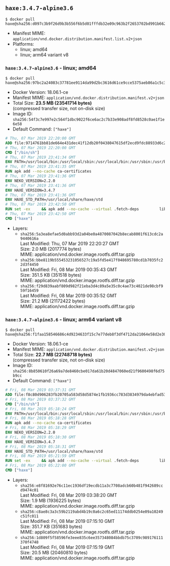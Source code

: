 ## `haxe:3.4.7-alpine3.6`

```console
$ docker pull haxe@sha256:d097c3b9f26d9b3b556f6b5d01fffdb32e09c963b2f2653702bd991b66271b8e
```

-	Manifest MIME: `application/vnd.docker.distribution.manifest.list.v2+json`
-	Platforms:
	-	linux; amd64
	-	linux; arm64 variant v8

### `haxe:3.4.7-alpine3.6` - linux; amd64

```console
$ docker pull haxe@sha256:97bc2a24083c37781ee9114da99d2bc3616d61ce9cce5375aeb86a1c5c33c4bb
```

-	Docker Version: 18.06.1-ce
-	Manifest MIME: `application/vnd.docker.distribution.manifest.v2+json`
-	Total Size: **23.5 MB (23541714 bytes)**  
	(compressed transfer size, not on-disk size)
-	Image ID: `sha256:54f3c7e997e2c564f1dbc9022f6ce6ac2c7b33e908adf8fd8528c0ae1f1e6e58`
-	Default Command: `["haxe"]`

```dockerfile
# Thu, 07 Mar 2019 22:20:00 GMT
ADD file:9714761bb81de664e431dec41f12db20f0438047615df2ecd9fdc88933d6c20f in / 
# Thu, 07 Mar 2019 22:20:00 GMT
CMD ["/bin/sh"]
# Thu, 07 Mar 2019 23:41:34 GMT
ENV PATH=/usr/local/bin:/usr/local/sbin:/usr/local/bin:/usr/sbin:/usr/bin:/sbin:/bin
# Thu, 07 Mar 2019 23:41:35 GMT
RUN apk add --no-cache ca-certificates
# Thu, 07 Mar 2019 23:41:36 GMT
ENV NEKO_VERSION=2.2.0
# Thu, 07 Mar 2019 23:41:36 GMT
ENV HAXE_VERSION=3.4.7
# Thu, 07 Mar 2019 23:41:36 GMT
ENV HAXE_STD_PATH=/usr/local/share/haxe/std
# Thu, 07 Mar 2019 23:42:50 GMT
RUN set -ex 	&& apk add --no-cache --virtual .fetch-deps 		libressl 		tar 		git 		&& wget -O neko.tar.gz "https://github.com/HaxeFoundation/neko/archive/v2-2-0/neko-2.2.0.tar.gz" 	&& echo "cf101ca05db6cb673504efe217d8ed7ab5638f30e12c5e3095f06fa0d43f64e3 *neko.tar.gz" | sha256sum -c - 	&& mkdir -p /usr/src/neko 	&& tar -xC /usr/src/neko --strip-components=1 -f neko.tar.gz 	&& rm neko.tar.gz 	&& apk add --no-cache --virtual .build-deps 		apache2-dev 		cmake 		gc-dev 		gcc 		gtk+2.0-dev 		libc-dev 		linux-headers 		mariadb-dev 		mbedtls-dev 		ninja 		sqlite-dev 	&& cd /usr/src/neko 	&& cmake -GNinja -DNEKO_JIT_DISABLE=ON -DRELOCATABLE=OFF -DRUN_LDCONFIG=OFF . 	&& ninja 	&& ninja install 		&& git clone --recursive --depth 1 --branch 3.4.7 "https://github.com/HaxeFoundation/haxe.git" /usr/src/haxe 	&& cd /usr/src/haxe 	&& apk add --no-cache --virtual .build-deps 		pcre-dev 		zlib-dev 		make 				ocaml 		camlp4 				&& make all tools 	&& mkdir -p /usr/local/bin 	&& cp haxe haxelib /usr/local/bin 	&& mkdir -p $HAXE_STD_PATH 	&& cp -r std/* $HAXE_STD_PATH 	&& mkdir -p /haxelib 	&& cd / && haxelib setup /haxelib 		&& runDeps="$( 		scanelf --needed --nobanner --recursive /usr/local 			| awk '{ gsub(/,/, "\nso:", $2); print "so:" $2 }' 			| sort -u 			| xargs -r apk info --installed 			| sort -u 	)" 	&& apk add --virtual .haxe-rundeps $runDeps 	&& apk del .build-deps 	&& apk del .fetch-deps 		&& rm -rf /usr/src/neko /usr/src/haxe
# Thu, 07 Mar 2019 23:42:50 GMT
CMD ["haxe"]
```

-	Layers:
	-	`sha256:5a3ea8efae5d0abb93d2a04be0a4870087042b8ecab8001f613cdc2a9440616a`  
		Last Modified: Thu, 07 Mar 2019 22:20:27 GMT  
		Size: 2.0 MB (2017774 bytes)  
		MIME: application/vnd.docker.image.rootfs.diff.tar.gzip
	-	`sha256:bbe8119b555453231056527c19a5fd5e417f048695780cd1b7035fc22d3f4450`  
		Last Modified: Fri, 08 Mar 2019 00:35:43 GMT  
		Size: 351.5 KB (351518 bytes)  
		MIME: application/vnd.docker.image.rootfs.diff.tar.gzip
	-	`sha256:f29d839aabf809d982f21eba3d4c89a5e35c0c4ae73c4021de98cbf959f16459`  
		Last Modified: Fri, 08 Mar 2019 00:35:52 GMT  
		Size: 21.2 MB (21172422 bytes)  
		MIME: application/vnd.docker.image.rootfs.diff.tar.gzip

### `haxe:3.4.7-alpine3.6` - linux; arm64 variant v8

```console
$ docker pull haxe@sha256:f1faa158546686c4d9234633f15c7e77deb8f3df4712da21064e58d2e30952c0
```

-	Docker Version: 18.06.1-ce
-	Manifest MIME: `application/vnd.docker.distribution.manifest.v2+json`
-	Total Size: **22.7 MB (22748718 bytes)**  
	(compressed transfer size, not on-disk size)
-	Image ID: `sha256:8b850610f26a69a7de8460cbe017da61b20d4847060ed21f9600498f6d75b9cc`
-	Default Command: `["haxe"]`

```dockerfile
# Fri, 08 Mar 2019 03:37:31 GMT
ADD file:f8c80d906283fb20705a583d58d5874e1fb1936cc783d3834979da4ebfad5341 in / 
# Fri, 08 Mar 2019 03:37:32 GMT
CMD ["/bin/sh"]
# Fri, 08 Mar 2019 05:18:24 GMT
ENV PATH=/usr/local/bin:/usr/local/sbin:/usr/local/bin:/usr/sbin:/usr/bin:/sbin:/bin
# Fri, 08 Mar 2019 05:18:28 GMT
RUN apk add --no-cache ca-certificates
# Fri, 08 Mar 2019 05:18:29 GMT
ENV NEKO_VERSION=2.2.0
# Fri, 08 Mar 2019 05:18:30 GMT
ENV HAXE_VERSION=3.4.7
# Fri, 08 Mar 2019 05:18:31 GMT
ENV HAXE_STD_PATH=/usr/local/share/haxe/std
# Fri, 08 Mar 2019 05:21:59 GMT
RUN set -ex 	&& apk add --no-cache --virtual .fetch-deps 		libressl 		tar 		git 		&& wget -O neko.tar.gz "https://github.com/HaxeFoundation/neko/archive/v2-2-0/neko-2.2.0.tar.gz" 	&& echo "cf101ca05db6cb673504efe217d8ed7ab5638f30e12c5e3095f06fa0d43f64e3 *neko.tar.gz" | sha256sum -c - 	&& mkdir -p /usr/src/neko 	&& tar -xC /usr/src/neko --strip-components=1 -f neko.tar.gz 	&& rm neko.tar.gz 	&& apk add --no-cache --virtual .build-deps 		apache2-dev 		cmake 		gc-dev 		gcc 		gtk+2.0-dev 		libc-dev 		linux-headers 		mariadb-dev 		mbedtls-dev 		ninja 		sqlite-dev 	&& cd /usr/src/neko 	&& cmake -GNinja -DNEKO_JIT_DISABLE=ON -DRELOCATABLE=OFF -DRUN_LDCONFIG=OFF . 	&& ninja 	&& ninja install 		&& git clone --recursive --depth 1 --branch 3.4.7 "https://github.com/HaxeFoundation/haxe.git" /usr/src/haxe 	&& cd /usr/src/haxe 	&& apk add --no-cache --virtual .build-deps 		pcre-dev 		zlib-dev 		make 				ocaml 		camlp4 				&& make all tools 	&& mkdir -p /usr/local/bin 	&& cp haxe haxelib /usr/local/bin 	&& mkdir -p $HAXE_STD_PATH 	&& cp -r std/* $HAXE_STD_PATH 	&& mkdir -p /haxelib 	&& cd / && haxelib setup /haxelib 		&& runDeps="$( 		scanelf --needed --nobanner --recursive /usr/local 			| awk '{ gsub(/,/, "\nso:", $2); print "so:" $2 }' 			| sort -u 			| xargs -r apk info --installed 			| sort -u 	)" 	&& apk add --virtual .haxe-rundeps $runDeps 	&& apk del .build-deps 	&& apk del .fetch-deps 		&& rm -rf /usr/src/neko /usr/src/haxe
# Fri, 08 Mar 2019 05:22:00 GMT
CMD ["haxe"]
```

-	Layers:
	-	`sha256:e8f81692e76c11ec1936df19ecdb11a3c7708adcb60b481f942689ccd9474c01`  
		Last Modified: Fri, 08 Mar 2019 03:38:20 GMT  
		Size: 1.9 MB (1936225 bytes)  
		MIME: application/vnd.docker.image.rootfs.diff.tar.gzip
	-	`sha256:c8ae8c3a3c59b2119abd4b19c0a6c2c65ed11174ddb0254e09a10249c51fc011`  
		Last Modified: Fri, 08 Mar 2019 07:15:10 GMT  
		Size: 351.7 KB (351683 bytes)  
		MIME: application/vnd.docker.image.rootfs.diff.tar.gzip
	-	`sha256:1d809f5f58596fe3eee835c6ee357348084bbdb75c3709c989176111370f4748`  
		Last Modified: Fri, 08 Mar 2019 07:15:19 GMT  
		Size: 20.5 MB (20460810 bytes)  
		MIME: application/vnd.docker.image.rootfs.diff.tar.gzip
